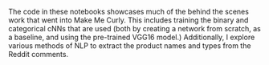 The code in these notebooks showcases much of the behind the scenes work that went into Make Me Curly. This includes training the binary and categorical cNNs that are used (both by creating a network from scratch, as a baseline, and using the pre-trained VGG16 model.) Additionally, I explore various methods of NLP to extract the product names and types from the Reddit comments.
